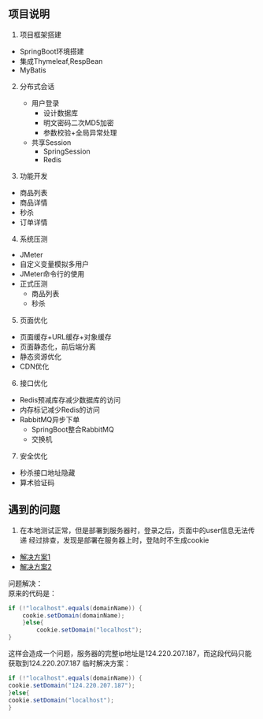 ## 项目说明
1. 项目框架搭建
- SpringBoot环境搭建
- 集成Thymeleaf,RespBean
- MyBatis
2. 分布式会话
   - 用户登录
     - 设计数据库
     - 明文密码二次MD5加密
     - 参数校验+全局异常处理
   - 共享Session
     - SpringSession
     - Redis

3. 功能开发
- 商品列表
- 商品详情
- 秒杀
- 订单详情
  
4. 系统压测
- JMeter
- 自定义变量模拟多用户
- JMeter命令行的使用
- 正式压测
  - 商品列表
  - 秒杀

5. 页面优化
- 页面缓存+URL缓存+对象缓存
- 页面静态化，前后端分离
- 静态资源优化
- CDN优化

6. 接口优化
- Redis预减库存减少数据库的访问
- 内存标记减少Redis的访问
- RabbitMQ异步下单
  - SpringBoot整合RabbitMQ
  - 交换机
  
7. 安全优化
- 秒杀接口地址隐藏
- 算术验证码


## 遇到的问题


1. 在本地测试正常，但是部署到服务器时，登录之后，页面中的user信息无法传递
经过排查，发现是部署在服务器上时，登陆时不生成cookie

- [解决方案1](https://www.bbsmax.com/A/6pdDNyoGJw/)
- [解决方案2](https://blog.csdn.net/weixin_34255938/article/details/114946717?spm=1001.2101.3001.6661.1&utm_medium=distribute.pc_relevant_t0.none-task-blog-2%7Edefault%7ECTRLIST%7Edefault-1-114946717-blog-114148662.pc_relevant_sortByAnswer&depth_1-utm_source=distribute.pc_relevant_t0.none-task-blog-2%7Edefault%7ECTRLIST%7Edefault-1-114946717-blog-114148662.pc_relevant_sortByAnswer&utm_relevant_index=1)

问题解决：                
原来的代码是：
```java 
if (!"localhost".equals(domainName)) {
    cookie.setDomain(domainName);
    }else{
        cookie.setDomain("localhost");
}
```
这样会造成一个问题，服务器的完整ip地址是124.220.207.187，而这段代码只能获取到124.220.207.187
临时解决方案：
```java
if (!"localhost".equals(domainName)) {
cookie.setDomain("124.220.207.187");
}else{
cookie.setDomain("localhost");
}
```

